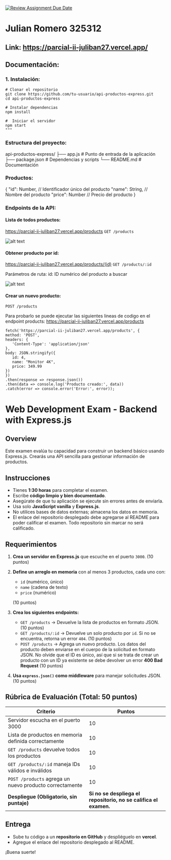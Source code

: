 [![Review Assignment Due Date](https://classroom.github.com/assets/deadline-readme-button-22041afd0340ce965d47ae6ef1cefeee28c7c493a6346c4f15d667ab976d596c.svg)](https://classroom.github.com/a/CBIH3_Lj)

# Julian Romero 325312
## Link: https://parcial-ii-juliban27.vercel.app/

## Documentación: 
### 1. Instalación:

```
# Clonar el repositorio
git clone https://github.com/tu-usuario/api-productos-express.git
cd api-productos-express

# Instalar dependencias
npm install

#  Iniciar el servidor
npm start
"""
```

### Estructura del proyecto:

api-productos-express/
├── app.js           # Punto de entrada de la aplicación
├── package.json     # Dependencias y scripts
└── README.md        # Documentación

### Productos: 

{
  "id": Number,      // Identificador único del producto
  "name": String,    // Nombre del producto
  "price": Number    // Precio del producto
}


### Endpoints de la API:

#### Lista de todos productos:

   https://parcial-ii-juliban27.vercel.app/products 
   ```GET /products```

   ![alt text](image.png)

#### Obtener producto por id:
   https://parcial-ii-juliban27.vercel.app/products/(id)
   ```GET /products/:id```

   Parámetros de ruta:
      id: ID numérico del producto a buscar

   ![alt text](image-1.png)

#### Crear un nuevo producto:
   ```POST /products```

   Para probarlo se puede ejecutar las siguientes lineas de codigo en el endpoint products: 
   https://parcial-ii-juliban27.vercel.app/products

   ```
   fetch('https://parcial-ii-juliban27.vercel.app/products', {
   method: 'POST',
   headers: {
      'Content-Type': 'application/json'
   },
   body: JSON.stringify({
      id: 4,
      name: "Monitor 4K",
      price: 349.99
   })
   })
   .then(response => response.json())
   .then(data => console.log('Producto creado:', data))
   .catch(error => console.error('Error:', error));
   ```




# Web Development Exam - Backend with Express.js

## Overview
Este examen evalúa tu capacidad para construir un backend básico usando Express.js. Crearás una API sencilla para gestionar información de productos.

## Instrucciones
- Tienes **1:30 horas** para completar el examen.
- Escribe **código limpio y bien documentado**.
- Asegúrate de que tu aplicación se ejecute sin errores antes de enviarla.
- Usa solo **JavaScript vanilla** y **Express.js**.
- No utilices bases de datos externas; almacena los datos en memoria.
- El enlace del repositorio desplegado debe agregarse al README para poder calificar el examen. Todo repositorio sin marcar no será calificado.

## Requerimientos

1. **Crea un servidor en Express.js** que escuche en el puerto `3000`. (10 puntos)
2. **Define un arreglo en memoria** con al menos 3 productos, cada uno con:
   - `id` (numérico, único)
   - `name` (cadena de texto)
   - `price` (numérico)
   
   (10 puntos)
3. **Crea los siguientes endpoints:**
   - `GET /products` → Devuelve la lista de productos en formato JSON. (10 puntos)
   - `GET /products/:id` → Devuelve un solo producto por `id`. Si no se encuentra, retorna un error `404`. (10 puntos)
   - `POST /products` → Agrega un nuevo producto. Los datos del producto deben enviarse en el cuerpo de la solicitud en formato JSON. No olvide que el ID es único, así que si se trata de crear un producto con un ID ya existente se debe devolver un error **400 Bad Request** (10 puntos)
4. **Usa `express.json()` como middleware** para manejar solicitudes JSON. (10 puntos)

## Rúbrica de Evaluación (Total: 50 puntos)

| Criterio                                  | Puntos |
|-------------------------------------------|--------|
| Servidor escucha en el puerto 3000       | 10     |
| Lista de productos en memoria definida correctamente | 10     |
| `GET /products` devuelve todos los productos | 10     |
| `GET /products/:id` maneja IDs válidos e inválidos | 10     |
| `POST /products` agrega un nuevo producto correctamente | 10     |
| **Despliegue (Obligatorio, sin puntaje)** | **Si no se despliega el repositorio, no se califica el examen.** |

## Entrega
- Sube tu código a un **repositorio en GitHub** y despliéguelo en **vercel**.
- Agregue el enlace del repositorio desplegado al README.

¡Buena suerte!
